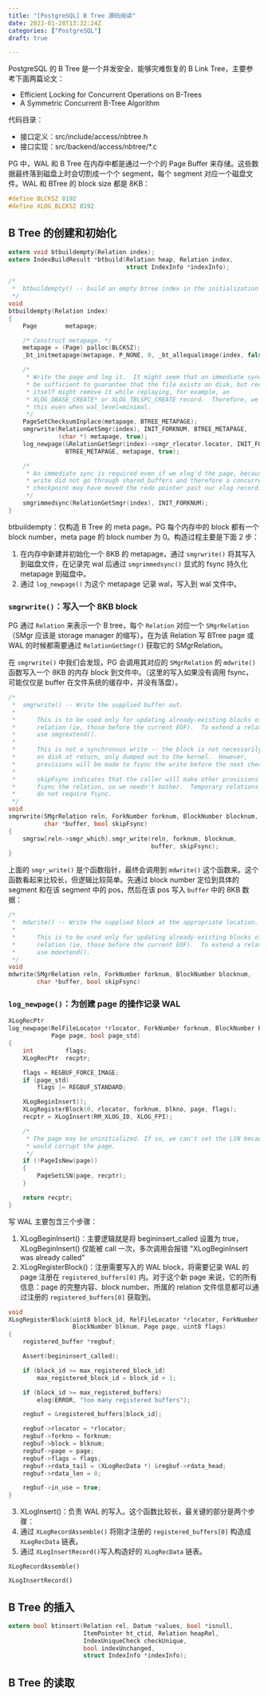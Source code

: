 ```yaml
---
title: "[PostgreSQL] B Tree 源码阅读"
date: 2023-01-28T13:32:24Z
categories: ["PostgreSQL"]
draft: true

---
```


PostgreSQL 的 B Tree 是一个并发安全、能够灾难恢复的 B Link Tree，主要参考下面两篇论文：

- Efficient Locking for Concurrent Operations on B-Trees
- A Symmetric Concurrent B-Tree Algorithm

代码目录：

- 接口定义：src/include/access/nbtree.h
- 接口实现：src/backend/access/nbtree/*.c

PG 中，WAL 和 B Tree 在内存中都是通过一个个的 Page Buffer 来存储。这些数据最终落到磁盘上时会切割成一个个 segment，每个 segment 对应一个磁盘文件。WAL 和 BTree 的 block size 都是 8KB：

```cpp
#define BLCKSZ 8192
#define XLOG_BLCKSZ 8192
```

## B Tree 的创建和初始化

```c
extern void btbuildempty(Relation index);
extern IndexBuildResult *btbuild(Relation heap, Relation index,
								 struct IndexInfo *indexInfo);
```

```c
/*
 *	btbuildempty() -- build an empty btree index in the initialization fork
 */
void
btbuildempty(Relation index)
{
	Page		metapage;

	/* Construct metapage. */
	metapage = (Page) palloc(BLCKSZ);
	_bt_initmetapage(metapage, P_NONE, 0, _bt_allequalimage(index, false));

	/*
	 * Write the page and log it.  It might seem that an immediate sync would
	 * be sufficient to guarantee that the file exists on disk, but recovery
	 * itself might remove it while replaying, for example, an
	 * XLOG_DBASE_CREATE* or XLOG_TBLSPC_CREATE record.  Therefore, we need
	 * this even when wal_level=minimal.
	 */
	PageSetChecksumInplace(metapage, BTREE_METAPAGE);
	smgrwrite(RelationGetSmgr(index), INIT_FORKNUM, BTREE_METAPAGE,
			  (char *) metapage, true);
	log_newpage(&RelationGetSmgr(index)->smgr_rlocator.locator, INIT_FORKNUM,
				BTREE_METAPAGE, metapage, true);

	/*
	 * An immediate sync is required even if we xlog'd the page, because the
	 * write did not go through shared_buffers and therefore a concurrent
	 * checkpoint may have moved the redo pointer past our xlog record.
	 */
	smgrimmedsync(RelationGetSmgr(index), INIT_FORKNUM);
}
```

btbuildempty：仅构造 B Tree 的 meta page。PG 每个内存中的 block 都有一个 block number，meta page 的 block number 为 0。构造过程主要是下面 2 步：

1. 在内存中新建并初始化一个 8KB 的 metapage，通过 `smgrwrite()` 将其写入到磁盘文件，在记录完 wal 后通过 `smgrimmedsync()` 显式的 fsync 持久化 metapage 到磁盘中。
2. 通过 `log_newpage()` 为这个 metapage 记录 wal，写入到 wal 文件中。

### `smgrwrite()`：写入一个 8KB block

PG 通过 `Relation` 来表示一个 B tree，每个 `Relation` 对应一个 `SMgrRelation`（SMgr 应该是 storage manager 的缩写）。在为该 Relation 写 BTree page 或 WAL 的时候都需要通过 `RelationGetSmgr()` 获取它的 SMgrRelation。

在 `smgrwrite()` 中我们会发现，PG 会调用其对应的 `SMgrRelation` 的 `mdwrite()` 函数写入一个 8KB 的内存 block 到文件中。（这里的写入如果没有调用 fsync，可能仅仅是 buffer 在文件系统的缓存中，并没有落盘）。

```c
/*
 *	smgrwrite() -- Write the supplied buffer out.
 *
 *		This is to be used only for updating already-existing blocks of a
 *		relation (ie, those before the current EOF).  To extend a relation,
 *		use smgrextend().
 *
 *		This is not a synchronous write -- the block is not necessarily
 *		on disk at return, only dumped out to the kernel.  However,
 *		provisions will be made to fsync the write before the next checkpoint.
 *
 *		skipFsync indicates that the caller will make other provisions to
 *		fsync the relation, so we needn't bother.  Temporary relations also
 *		do not require fsync.
 */
void
smgrwrite(SMgrRelation reln, ForkNumber forknum, BlockNumber blocknum,
		  char *buffer, bool skipFsync)
{
	smgrsw[reln->smgr_which].smgr_write(reln, forknum, blocknum,
										buffer, skipFsync);
}
```

上面的 `smgr_write()` 是个函数指针，最终会调用到 `mdwrite()` 这个函数来。这个函数看起来比较长，但逻辑比较简单。先通过 block number 定位到具体的 segment 和在该 segment 中的 pos，然后在该 pos 写入 `buffer` 中的 8KB 数据：

```c
/*
 *	mdwrite() -- Write the supplied block at the appropriate location.
 *
 *		This is to be used only for updating already-existing blocks of a
 *		relation (ie, those before the current EOF).  To extend a relation,
 *		use mdextend().
 */
void
mdwrite(SMgrRelation reln, ForkNumber forknum, BlockNumber blocknum,
		char *buffer, bool skipFsync)
```

### `log_newpage()`：为创建 page 的操作记录 WAL

```c
XLogRecPtr
log_newpage(RelFileLocator *rlocator, ForkNumber forknum, BlockNumber blkno,
			Page page, bool page_std)
{
	int			flags;
	XLogRecPtr	recptr;

	flags = REGBUF_FORCE_IMAGE;
	if (page_std)
		flags |= REGBUF_STANDARD;

	XLogBeginInsert();
	XLogRegisterBlock(0, rlocator, forknum, blkno, page, flags);
	recptr = XLogInsert(RM_XLOG_ID, XLOG_FPI);

	/*
	 * The page may be uninitialized. If so, we can't set the LSN because that
	 * would corrupt the page.
	 */
	if (!PageIsNew(page))
	{
		PageSetLSN(page, recptr);
	}

	return recptr;
}
```



写 WAL 主要包含三个步骤：

1. XLogBeginInsert()：主要逻辑就是将 begininsert_called 设置为 true，XLogBeginInsert() 仅能被 call 一次，多次调用会报错 "XLogBeginInsert was already called"
2. XLogRegisterBlock()：注册需要写入的 WAL block，将需要记录 WAL 的 page 注册在 `registered_buffers[0]` 内。对于这个新 page 来说，它的所有信息：page 的完整内容、block number、所属的 relation 文件信息都可以通过注册的 `registered_buffers[0]` 获取到。

```c
void
XLogRegisterBlock(uint8 block_id, RelFileLocator *rlocator, ForkNumber forknum,
				  BlockNumber blknum, Page page, uint8 flags)
{
	registered_buffer *regbuf;

	Assert(begininsert_called);

	if (block_id >= max_registered_block_id)
		max_registered_block_id = block_id + 1;

	if (block_id >= max_registered_buffers)
		elog(ERROR, "too many registered buffers");

	regbuf = &registered_buffers[block_id];

	regbuf->rlocator = *rlocator;
	regbuf->forkno = forknum;
	regbuf->block = blknum;
	regbuf->page = page;
	regbuf->flags = flags;
	regbuf->rdata_tail = (XLogRecData *) &regbuf->rdata_head;
	regbuf->rdata_len = 0;

	regbuf->in_use = true;
}
```

3.  XLogInsert()：负责 WAL 的写入。这个函数比较长，最关键的部分是两个步骤：
   1. 通过 `XLogRecordAssemble()` 将刚才注册的 `registered_buffers[0]` 构造成 `XLogRecData` 链表。
   2. 通过 `XLogInsertRecord()`写入构造好的 `XLogRecData` 链表。



`XLogRecordAssemble()`



`XLogInsertRecord()`

## B Tree 的插入

```c
extern bool btinsert(Relation rel, Datum *values, bool *isnull,
					 ItemPointer ht_ctid, Relation heapRel,
					 IndexUniqueCheck checkUnique,
					 bool indexUnchanged,
					 struct IndexInfo *indexInfo);
```

## B Tree 的读取
